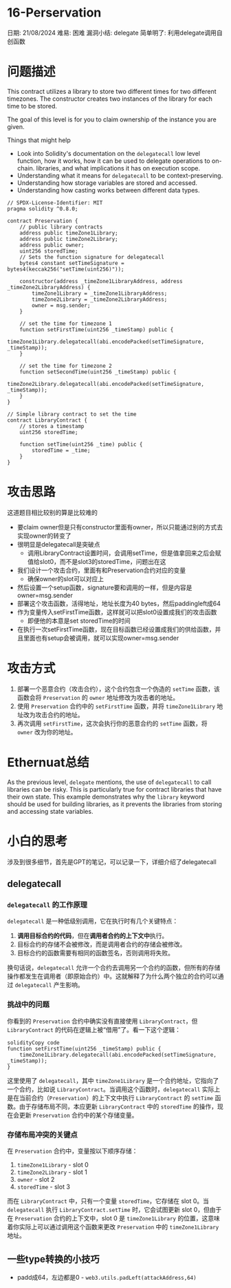 # 16-Perservation

日期: 21/08/2024
难易: 困难
漏洞小结: delegate
简单明了: 利用delegate调用自创函数

# 问题描述

This contract utilizes a library to store two different times for two different timezones. The constructor creates two instances of the library for each time to be stored.

The goal of this level is for you to claim ownership of the instance you are given.

Things that might help

- Look into Solidity's documentation on the `delegatecall` low level function, how it works, how it can be used to delegate operations to on-chain. libraries, and what implications it has on execution scope.
- Understanding what it means for `delegatecall` to be context-preserving.
- Understanding how storage variables are stored and accessed.
- Understanding how casting works between different data types.

```solidity
// SPDX-License-Identifier: MIT
pragma solidity ^0.8.0;

contract Preservation {
    // public library contracts
    address public timeZone1Library;
    address public timeZone2Library;
    address public owner;
    uint256 storedTime;
    // Sets the function signature for delegatecall
    bytes4 constant setTimeSignature = bytes4(keccak256("setTime(uint256)"));

    constructor(address _timeZone1LibraryAddress, address _timeZone2LibraryAddress) {
        timeZone1Library = _timeZone1LibraryAddress;
        timeZone2Library = _timeZone2LibraryAddress;
        owner = msg.sender;
    }

    // set the time for timezone 1
    function setFirstTime(uint256 _timeStamp) public {
        timeZone1Library.delegatecall(abi.encodePacked(setTimeSignature, _timeStamp));
    }

    // set the time for timezone 2
    function setSecondTime(uint256 _timeStamp) public {
        timeZone2Library.delegatecall(abi.encodePacked(setTimeSignature, _timeStamp));
    }
}

// Simple library contract to set the time
contract LibraryContract {
    // stores a timestamp
    uint256 storedTime;

    function setTime(uint256 _time) public {
        storedTime = _time;
    }
}
```

# 攻击思路

这道题目相比较别的算是比较难的

- 要claim owner但是只有constructor里面有owner，所以只能通过别的方式去实现owner的转变了
- 很明显是delegatecall是突破点
    - 调用LibraryContract设置时间，会调用setTime，但是值拿回来之后会赋值给slot0，而不是slot3的storedTime，问题出在这
- 我们设计一个攻击合约，里面有和Preservation合约对应的变量
    - 确保owner的slot可以对应上
- 然后设置一个setup函数，signature要和调用的一样，但是内容是owner=msg.sender
- 部署这个攻击函数，活得地址，地址长度为40 bytes，然后paddingleft成64
- 作为变量传入setFirstTime函数，这样就可以把slot0设置成我们的攻击函数
    - 即便他的本意是set storedTime的时间
- 在执行一次setFirstTime函数，现在目标函数已经设置成我们的供给函数，并且里面也有setup会被调用，就可以实现owner=msg.sender

# 攻击方式

1. 部署一个恶意合约（攻击合约），这个合约包含一个伪造的 `setTime` 函数，该函数会将 `Preservation` 的 `owner` 地址修改为攻击者的地址。
2. 使用 `Preservation` 合约中的 `setFirstTime` 函数，并将 `timeZone1Library` 地址改为攻击合约的地址。
3. 再次调用 `setFirstTime`，这次会执行你的恶意合约的 `setTime` 函数，将 `owner` 改为你的地址。

# Ethernuat总结

As the previous level, `delegate` mentions, the use of `delegatecall` to call libraries can be risky. This is particularly true for contract libraries that have their own state. This example demonstrates why the `library` keyword should be used for building libraries, as it prevents the libraries from storing and accessing state variables.

# 小白的思考

涉及到很多细节，首先是GPT的笔记，可以记录一下，详细介绍了delegatecall

## delegatecall

### `delegatecall` 的工作原理

`delegatecall` 是一种低级别调用，它在执行时有几个关键特点：

1. **调用目标合约的代码**，但在**调用者合约的上下文中**执行。
2. 目标合约的存储不会被修改，而是调用者合约的存储会被修改。
3. 目标合约的函数需要有相同的函数签名，否则调用将失败。

换句话说，`delegatecall` 允许一个合约去调用另一个合约的函数，但所有的存储操作都发生在调用者（即原始合约）中。这就解释了为什么两个独立的合约可以通过 `delegatecall` 产生影响。

### 挑战中的问题

你看到的 `Preservation` 合约中确实没有直接使用 `LibraryContract`，但 `LibraryContract` 的代码在逻辑上被“借用”了。看一下这个逻辑：

```solidity
solidityCopy code
function setFirstTime(uint256 _timeStamp) public {
    timeZone1Library.delegatecall(abi.encodePacked(setTimeSignature, _timeStamp));
}

```

这里使用了 `delegatecall`，其中 `timeZone1Library` 是一个合约地址，它指向了一个合约，比如说 `LibraryContract`。当调用这个函数时，`delegatecall` 实际上是在当前合约（`Preservation`）的上下文中执行 `LibraryContract` 的 `setTime` 函数。由于存储布局不同，本应更新 `LibraryContract` 中的 `storedTime` 的操作，现在会更新 `Preservation` 合约中的某个存储变量。

### 存储布局冲突的关键点

在 `Preservation` 合约中，变量按以下顺序存储：

1. `timeZone1Library` - slot 0
2. `timeZone2Library` - slot 1
3. `owner` - slot 2
4. `storedTime` - slot 3

而在 `LibraryContract` 中，只有一个变量 `storedTime`，它存储在 slot 0。当 `delegatecall` 执行 `LibraryContract.setTime` 时，它会试图更新 slot 0，但由于在 `Preservation` 合约的上下文中，slot 0 是 `timeZone1Library` 的位置，这意味着你实际上可以通过调用这个函数来更改 `Preservation` 中的 `timeZone1Library` 地址。

## 一些type转换的小技巧

- padd成64，左边都是0 - `web3.utils.padLeft(attackAddress,64)`